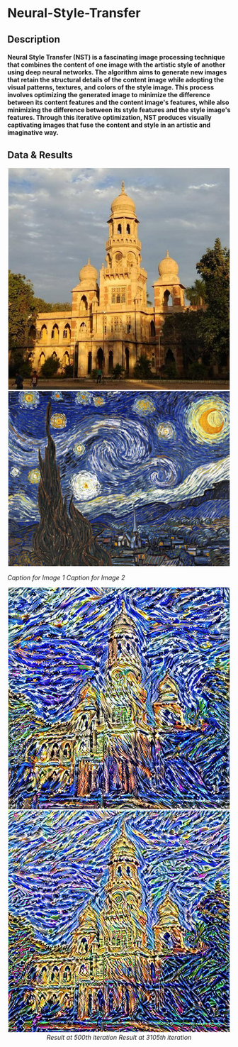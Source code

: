 # Neural-Style-Transfer

## Description
#### Neural Style Transfer (NST) is a fascinating image processing technique that combines the content of one image with the artistic style of another using deep neural networks. The algorithm aims to generate new images that retain the structural details of the content image while adopting the visual patterns, textures, and colors of the style image. This process involves optimizing the generated image to minimize the difference between its content features and the content image's features, while also minimizing the difference between its style features and the style image's features. Through this iterative optimization, NST produces visually captivating images that fuse the content and style in an artistic and imaginative way.


## Data & Results

<p align="center">
    <img src="./assets/content(1).jpg" alt="Content Image" width="500"/>
    <img src="./assets/Starry-Night-(1).jpeg" alt="Style Image" width="500"/>
    <br>
</p>
<p >
  <em>Caption for Image 1</em><span></span><span></span><span></span><span></span><span></span><span></span><span></span><span></span>
  <em>Caption for Image 2</em>
</p>
<p align="center">
    <img src="./assets/result_500.jpg" alt="Result at 500th iteration" width="500"/>
    <img src="./assets/result_3105.jpg" alt="Result at 3105th iteration" width="500"/>
    <br>
    <em>Result at 500th iteration</em>
    <em>Result at 3105th iteration</em>
</p>


